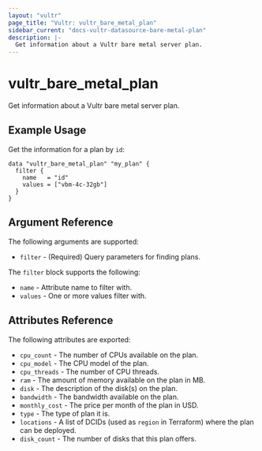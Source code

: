 ```yaml
---
layout: "vultr"
page_title: "Vultr: vultr_bare_metal_plan"
sidebar_current: "docs-vultr-datasource-bare-metal-plan"
description: |-
  Get information about a Vultr bare metal server plan.
---
```


# vultr_bare_metal_plan

Get information about a Vultr bare metal server plan.

## Example Usage

Get the information for a plan by `id`:

```hcl
data "vultr_bare_metal_plan" "my_plan" {
  filter {
    name   = "id"
    values = ["vbm-4c-32gb"]
  }
}
```

## Argument Reference

The following arguments are supported:

* `filter` - (Required) Query parameters for finding plans.

The `filter` block supports the following:

* `name` - Attribute name to filter with.
* `values` - One or more values filter with.

## Attributes Reference

The following attributes are exported:

* `cpu_count` - The number of CPUs available on the plan.
* `cpu_model` - The CPU model of the plan.
* `cpu_threads` - The number of CPU threads.
* `ram` - The amount of memory available on the plan in MB.
* `disk` - The description of the disk(s) on the plan.
* `bandwidth` - The bandwidth available on the plan.
* `monthly_cost` - The price per month of the plan in USD.
* `type` - The type of plan it is.
* `locations` - A list of DCIDs (used as `region` in Terraform) where the plan can be deployed.
* `disk_count` - The number of disks that this plan offers.